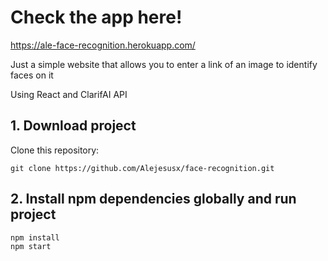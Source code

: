 # Check the app here!
https://ale-face-recognition.herokuapp.com/

Just a simple website that allows you to enter a link of an image to identify faces on it

Using React and ClarifAI API


## 1. Download project

Clone this repository:

```
git clone https://github.com/Alejesusx/face-recognition.git
```

## 2. Install npm dependencies globally and run project

```
npm install
npm start
```

